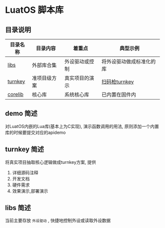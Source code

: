 # LuatOS 脚本库

## 目录说明

|目录名称|目录内容|着重点|典型示例|
|--------|-------|----|---------|
|[libs](libs)|外部库合集|外设驱动或控制|将外设驱动做成标准化的库|[ADS1115](libs/peripheral/ADS1115)|
|[turnkey](turnkey)|准项目级方案|真实项目的演示|[扫码枪turnkey](turnkey/scanner_air105/)|
|[corelib](corelib)|核心库|系统核心库|已内置在固件内|基本固件,不做修改|

## demo 简述

对LuatOS内嵌的Lua库(基本上为C实现), 演示函数调用的用法, 原则添加一个内置库的时候要提交对应的apidemo

## turnkey 简述

将真实项目抽取核心逻辑做成turnkey方案, 提供

1. 详细源码注释
2. 开发文档
3. 硬件需求
4. 效果演示,部署演示

## libs 简述

当前主要存放 `外设驱动` , 快捷地控制外设或读取外设数据

